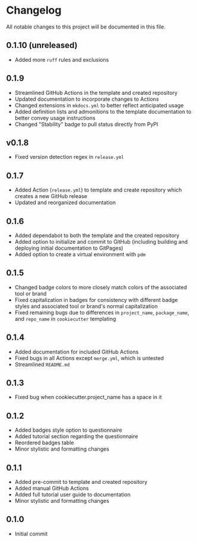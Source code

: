 # Changelog

All notable changes to this project will be documented in this file.

<!-- insertion marker -->

## 0.1.10 (unreleased)

* Added more `ruff` rules and exclusions

## 0.1.9

* Streamlined GitHub Actions in the template and created repository
* Updated documentation to incorporate changes to Actions
* Changed extensions in `mkdocs.yml` to better reflect anticipated usage
* Added definition lists and admonitions to the template documentation to better
  convey usage instructions
* Changed "Stability" badge to pull status directly from PyPI

## v0.1.8

* Fixed version detection regex in `release.yml`

## 0.1.7

* Added Action (`release.yml`) to template and create repository which creates a
  new GitHub release
* Updated and reorganized documentation

## 0.1.6

* Added dependabot to both the template and the created repository
* Added option to initialize and commit to GitHub (including building and
  deploying initial documentation to GitPages)
* Added option to create a virtual environment with `pdm`

## 0.1.5

* Changed badge colors to more closely match colors of the associated tool or brand
* Fixed capitalization in badges for consistency with different badge styles and
  associated tool or brand's normal capitalization
* Fixed remaining bugs due to differences in `project_name`, `package_name`, and
  `repo_name` in `cookiecutter` templating

## 0.1.4

* Added documentation for included GitHub Actions
* Fixed bugs in all Actions except `merge.yml`, which is untested
* Streamlined `README.md`

## 0.1.3

* Fixed bug when cookiecutter.project_name has a space in it

## 0.1.2

* Added badges style option to questionnaire
* Added tutorial section regarding the questionnaire
* Reordered badges table
* Minor stylistic and formatting changes

## 0.1.1

* Added pre-commit to template and created repository
* Added manual GitHub Actions
* Added full tutorial user guide to documentation
* Minor stylistic and formatting changes

## 0.1.0

* Initial commit
